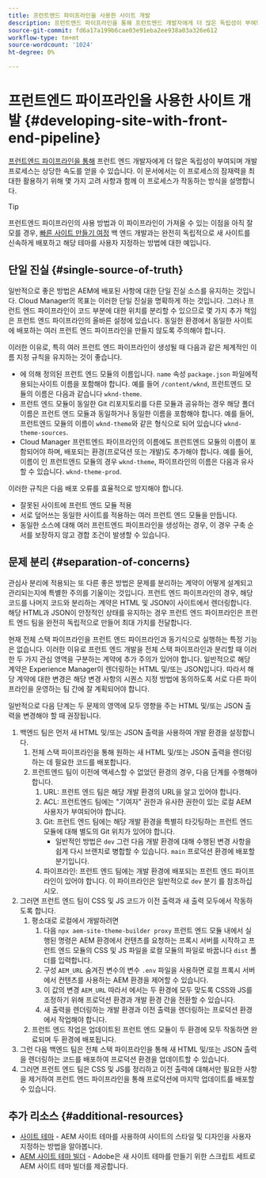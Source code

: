 ```yaml
---
title: 프런트엔드 파이프라인을 사용한 사이트 개발
description: 프런트엔드 파이프라인을 통해 프런트엔드 개발자에게 더 많은 독립성이 부여되며, 개발 프로세스를 통해 상당한 속도를 향상시킬 수 있습니다.
source-git-commit: fd6a17a199b6cae03e91eba2ee938a03a326e612
workflow-type: tm+mt
source-wordcount: '1024'
ht-degree: 0%

---
```



# 프런트엔드 파이프라인을 사용한 사이트 개발 {#developing-site-with-front-end-pipeline}

[프런트엔드 파이프라인을 통해](/help/implementing/cloud-manager/configuring-pipelines/introduction-ci-cd-pipelines.md#front-end) 프런트 엔드 개발자에게 더 많은 독립성이 부여되며 개발 프로세스는 상당한 속도를 얻을 수 있습니다. 이 문서에서는 이 프로세스의 잠재력을 최대한 활용하기 위해 몇 가지 고려 사항과 함께 이 프로세스가 작동하는 방식을 설명합니다.

>[!TIP]
>
>프런트엔드 파이프라인의 사용 방법과 이 파이프라인이 가져올 수 있는 이점을 아직 잘 모를 경우, [빠른 사이트 만들기 여정](/help/journey-sites/quick-site/overview.md) 백 엔드 개발과는 완전히 독립적으로 새 사이트를 신속하게 배포하고 해당 테마를 사용자 지정하는 방법에 대한 예입니다.

## 단일 진실 {#single-source-of-truth}

일반적으로 좋은 방법은 AEM에 배포된 사항에 대한 단일 진실 소스를 유지하는 것입니다. Cloud Manager의 목표는 이러한 단일 진실을 명확하게 하는 것입니다. 그러나 프런트 엔드 파이프라인이 코드 부분에 대한 위치를 분리할 수 있으므로 몇 가지 추가 책임은 프런트 엔드 파이프라인의 올바른 설정에 있습니다. 동일한 환경에서 동일한 사이트에 배포하는 여러 프런트 엔드 파이프라인을 만들지 않도록 주의해야 합니다.

이러한 이유로, 특히 여러 프런트 엔드 파이프라인이 생성될 때 다음과 같은 체계적인 이름 지정 규칙을 유지하는 것이 좋습니다.

* 에 의해 정의된 프런트 엔드 모듈의 이름입니다. `name` 속성 `package.json` 파일에적용되는사이트 이름을 포함해야 합니다. 예를 들어 `/content/wknd`, 프런트엔드 모듈의 이름은 다음과 같습니다 `wknd-theme`.
* 프런트 엔드 모듈이 동일한 Git 리포지토리를 다른 모듈과 공유하는 경우 해당 폴더 이름은 프런트 엔드 모듈과 동일하거나 동일한 이름을 포함해야 합니다. 예를 들어, 프런트엔드 모듈의 이름이 `wknd-theme`와 같은 형식으로 되어 있습니다 `wknd-theme-sources`.
* Cloud Manager 프런트엔드 파이프라인의 이름에도 프런트엔드 모듈의 이름이 포함되어야 하며, 배포되는 환경(프로덕션 또는 개발)도 추가해야 합니다. 예를 들어, 이름이 인 프런트엔드 모듈의 경우 `wknd-theme`, 파이프라인의 이름은 다음과 유사할 수 있습니다. `wknd-theme-prod`.

이러한 규칙은 다음 배포 오류를 효율적으로 방지해야 합니다.

* 잘못된 사이트에 프런트 엔드 모듈 적용
* 서로 덮어쓰는 동일한 사이트를 적용하는 여러 프런트 엔드 모듈을 만듭니다.
* 동일한 소스에 대해 여러 프런트엔드 파이프라인을 생성하는 경우, 이 경우 구축 순서를 보장하지 않고 경합 조건이 발생할 수 있습니다.

## 문제 분리 {#separation-of-concerns}

관심사 분리에 적용되는 또 다른 좋은 방법은 문제를 분리하는 계약이 어떻게 설계되고 관리되는지에 특별한 주의를 기울이는 것입니다. 프런트 엔드 파이프라인의 경우, 해당 코드를 나머지 코드와 분리하는 계약은 HTML 및 JSON이 사이트에서 렌더링합니다. 해당 HTML과 JSON이 안정적인 상태를 유지하는 경우 프런트 엔드 파이프라인은 프런트 엔드 팀을 완전히 독립적으로 만들어 최대 가치를 전달합니다.

현재 전체 스택 파이프라인을 프런트 엔드 파이프라인과 동기식으로 실행하는 특정 기능은 없습니다. 이러한 이유로 프런트 엔드 개발을 전체 스택 파이프라인과 분리할 때 이러한 두 가지 관심 영역을 구분하는 계약에 추가 주의가 있어야 합니다. 일반적으로 해당 계약은 Experience Manager이 렌더링하는 HTML 및/또는 JSON입니다. 따라서 해당 계약에 대한 변경은 해당 변경 사항의 시퀀스 지정 방법에 동의하도록 서로 다른 파이프라인을 운영하는 팀 간에 잘 계획되어야 합니다.

일반적으로 다음 단계는 두 문제의 영역에 모두 영향을 주는 HTML 및/또는 JSON 출력을 변경해야 할 때 권장됩니다.

1. 백엔드 팀은 먼저 새 HTML 및/또는 JSON 출력을 사용하여 개발 환경을 설정합니다.
   1. 전체 스택 파이프라인을 통해 원하는 새 HTML 및/또는 JSON 출력을 렌더링하는 데 필요한 코드를 배포합니다.
   1. 프런트엔드 팀이 이전에 액세스할 수 없었던 환경의 경우, 다음 단계를 수행해야 합니다.
      1. URL: 프런트 엔드 팀은 해당 개발 환경의 URL을 알고 있어야 합니다.
      1. ACL: 프런트엔드 팀에는 &quot;기여자&quot; 권한과 유사한 권한이 있는 로컬 AEM 사용자가 부여되어야 합니다.
      1. Git: 프런트 엔드 팀에는 해당 개발 환경을 특별히 타깃팅하는 프런트 엔드 모듈에 대해 별도의 Git 위치가 있어야 합니다.
         * 일반적인 방법은 `dev` 그런 다음 개발 환경에 대해 수행된 변경 사항을 쉽게 다시 브랜치로 병합할 수 있습니다. `main` 프로덕션 환경에 배포할 분기입니다.
      1. 파이프라인: 프런트 엔드 팀에는 개발 환경에 배포되는 프런트 엔드 파이프라인이 있어야 합니다. 이 파이프라인은 일반적으로 `dev` 분기 를 참조하십시오.
1. 그러면 프런트 엔드 팀이 CSS 및 JS 코드가 이전 출력과 새 출력 모두에서 작동하도록 합니다.
   1. 평소대로 로컬에서 개발하려면
      1. 다음 `npx aem-site-theme-builder proxy` 프런트 엔드 모듈 내에서 실행된 명령은 AEM 환경에서 컨텐츠를 요청하는 프록시 서버를 시작하고 프런트 엔드 모듈의 CSS 및 JS 파일을 로컬 모듈의 파일로 바꿉니다 `dist` 폴더를 입력합니다.
      1. 구성 `AEM_URL` 숨겨진 변수의 변수 `.env` 파일을 사용하면 로컬 프록시 서버에서 컨텐츠를 사용하는 AEM 환경을 제어할 수 있습니다.
      1. 이 값의 변경 `AEM_URL` 따라서 에서는 두 환경에 모두 맞도록 CSS와 JS를 조정하기 위해 프로덕션 환경과 개발 환경 간을 전환할 수 있습니다.
      1. 새 출력을 렌더링하는 개발 환경과 이전 출력을 렌더링하는 프로덕션 환경에서 작업해야 합니다.
   1. 프런트 엔드 작업은 업데이트된 프런트 엔드 모듈이 두 환경에 모두 작동하면 완료되며 두 환경에 배포됩니다.
1. 그런 다음 백엔드 팀은 전체 스택 파이프라인을 통해 새 HTML 및/또는 JSON 출력을 렌더링하는 코드를 배포하여 프로덕션 환경을 업데이트할 수 있습니다.
1. 그러면 프런트 엔드 팀은 CSS 및 JS를 정리하고 이전 출력에 대해서만 필요한 사항을 제거하여 프런트 엔드 파이프라인을 통해 프로덕션에 마지막 업데이트를 배포할 수 있습니다.

## 추가 리소스 {#additional-resources}

* [사이트 테마](/help/sites-cloud/administering/site-creation/site-themes.md) - AEM 사이트 테마를 사용하여 사이트의 스타일 및 디자인을 사용자 지정하는 방법을 알아봅니다.
* [AEM 사이트 테마 빌더](https://github.com/adobe/aem-site-theme-builder) - Adobe은 새 사이트 테마를 만들기 위한 스크립트 세트로 AEM 사이트 테마 빌더를 제공합니다.
